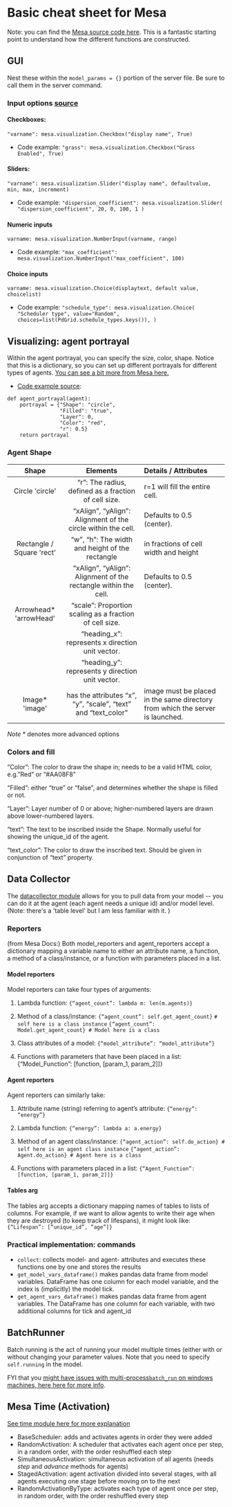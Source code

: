 # Basic cheat sheet for Mesa
Note: you can find the [Mesa source code here](https://mesa.readthedocs.io/en/latest/_modules/index.html). This is a fantastic starting point to understand how the different functions are constructed. 

## GUI
Nest these within the `model_params = {}` portion of the server file. Be sure to call them in the server command. 

### Input options [source](https://github.com/projectmesa/mesa/issues/2085#issuecomment-2016673828)
#### Checkboxes: 
`"varname": mesa.visualization.Checkbox("display name", True)` 
* Code example: `"grass": mesa.visualization.Checkbox("Grass Enabled", True)`

#### Sliders:
`"varname": mesa.visualization.Slider("display name", defaultvalue, min, max, increment)` 
* Code example: `"dispersion_coefficient": mesa.visualization.Slider( "dispersion_coefficient", 20, 0, 100, 1 )`

#### Numeric inputs
`varname: mesa.visualization.NumberInput(varname, range)`
* Code example: `"max_coefficient": mesa.visualization.NumberInput("max_coefficient", 100)`

#### Choice inputs
`varname: mesa.visualization.Choice(displaytext, default value, choicelist)`
* Code example: `"schedule_type": mesa.visualization.Choice(
        "Scheduler type", value="Random", choices=list(PdGrid.schedule_types.keys()), )`

## Visualizing: agent portrayal
Within the agent portrayal, you can specify the size, color, shape. Notice that this is a dictionary, so you can set up different portrayals for different types of agents. [You can see a bit more from Mesa here.](https://mesa.readthedocs.io/en/stable/modular-visualization.html#)

* [Code example source](https://mesa.readthedocs.io/en/stable/overview.html#): 
```
def agent_portrayal(agent):
    portrayal = {"Shape": "circle",
                 "Filled": "true",
                 "Layer": 0,
                 "Color": "red",
                 "r": 0.5}
    return portrayal
```

### Agent Shape
 
| Shape | Elements | Details / Attributes |
| :----: | :------: | :-----|
| Circle 'circle' | “r”: The radius, defined as a fraction of cell size. | r=1 will fill the entire cell.
| | “xAlign”, “yAlign”: Alignment of the circle within the cell. | Defaults to 0.5 (center).
| Rectangle / Square 'rect' | “w”, “h”: The width and height of the rectangle | in fractions of cell width and height
| |“xAlign”, “yAlign”: Alignment of the rectangle within the cell. | Defaults to 0.5 (center).
| Arrowhead* 'arrowHead'| “scale”: Proportion scaling as a fraction of cell size. 
|           | “heading_x”: represents x direction unit vector. 
|           |    “heading_y”: represents y direction unit vector.
| Image* 'image'| has the attributes “x”, “y”, “scale”, “text” and “text_color” | image must be placed in the same directory from which the server is launched.

*Note* * denotes more advanced options

### Colors and fill
“Color”: The color to draw the shape in; needs to be a valid HTML
color, e.g.”Red” or “#AA08F8”

“Filled”: either “true” or “false”, and determines whether the shape is
filled or not.

“Layer”: Layer number of 0 or above; higher-numbered layers are drawn
above lower-numbered layers.

“text”: The text to be inscribed inside the Shape. Normally useful for
showing the unique_id of the agent.

“text_color”: The color to draw the inscribed text. Should be given in
conjunction of “text” property.

##  Data Collector
The [datacollector module](https://mesa.readthedocs.io/en/stable/mesa.html#mesa-data-collection-module) allows for you to pull data from your model -- you can do it at the agent (each agent needs a unique id) and/or model level. (Note: there's a 'table level' but I am less familiar with it. )

### Reporters
(from Mesa Docs:)
Both model_reporters and agent_reporters accept a dictionary mapping a variable name to either an attribute name, a function, a method of a class/instance, or a function with parameters placed in a list.

#### Model reporters
Model reporters can take four types of arguments: 

1. Lambda function: `{“agent_count”: lambda m: len(m.agents)}`

2. Method of a class/instance:
   `{“agent_count”: self.get_agent_count}` `# self here is a class instance`
   `{“agent_count”: Model.get_agent_count} # Model here is a class`

4. Class attributes of a model: `{“model_attribute”: “model_attribute”}`

5. Functions with parameters that have been placed in a list: {“Model_Function”: [function, [param_1, param_2]]}

#### Agent reporters
Agent reporters can similarly take: 

1. Attribute name (string) referring to agent’s attribute: `{“energy”: “energy”}`

2. Lambda function: `{“energy”: lambda a: a.energy}`

3. Method of an agent class/instance:
   `{“agent_action”: self.do_action} # self here is an agent class instance`
   `{“agent_action”: Agent.do_action} # Agent here is a class`

4. Functions with parameters placed in a list: `{“Agent_Function”: [function, [param_1, param_2]]}`

#### Tables arg
The tables arg accepts a dictionary mapping names of tables to lists of columns. For example, if we want to allow agents to write their age when they are destroyed (to keep track of lifespans), it might look like: `{“Lifespan”: [“unique_id”, “age”]}`

### Practical implementation: commands
* `collect`: collects model- and agent- attributes and executes these functions one by
    one and stores the results
* `get_model_vars_dataframe()` makes pandas data frame from model variables. DataFrame has one column for each model variable, and the index is (implicitly) the model tick.  
* `get_agent_vars_dataframe()` makes pandas data frame from agent variables. The DataFrame has one column for each variable, with two additional columns for tick and agent_id  


## BatchRunner
Batch running is the act of running your model multiple times (either with or without changing your parameter values. Note that you need to specify `self.running` in the model. 

FYI that you [might have issues with multi-process`batch_run` on windows machines, here here for more info](https://mesa.readthedocs.io/en/stable/howto.html#multi-process-batch-run-on-windows).

## Mesa Time (Activation)
[See time module here for more explanation](https://mesa.readthedocs.io/en/stable/apis/time.html)

*  BaseScheduler: adds and activates agents in order they were added
*  RandomActivation: A scheduler that activates each agent once per step, in a random order, with the order reshuffled each step
*  SimultaneousActivation:  simultaneous activation of all agents (needs *step* and *advance* methods for agents)
*  StagedActivation: agent activation divided into several stages, with all agents executing one stage before moving on to the next
*  RandomActivationByType: activates each type of agent once per step, in random order, with the order reshuffled every step
